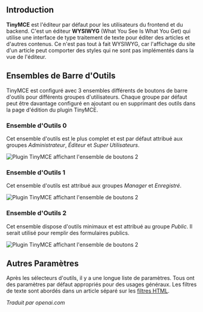 <!-- Filename: Content_editors / Display title: Plugin TinyMCE  -->

## Introduction

**TinyMCE** est l'éditeur par défaut pour les utilisateurs du frontend et du backend. C'est un éditeur **WYSIWYG** (What You See Is What You Get) qui utilise une interface de type traitement de texte pour éditer des articles et d'autres contenus. Ce n'est pas tout à fait WYSIWYG, car l'affichage du site d'un article peut comporter des styles qui ne sont pas implémentés dans la vue de l'éditeur.

## Ensembles de Barre d'Outils

TinyMCE est configuré avec 3 ensembles différents de boutons de barre d'outils pour différents groupes d'utilisateurs. Chaque groupe par défaut peut être davantage configuré en ajoutant ou en supprimant des outils dans la page d'édition du plugin TinyMCE.

### Ensemble d'Outils 0

Cet ensemble d'outils est le plus complet et est par défaut attribué aux groupes *Administrateur*, *Éditeur* et *Super Utilisateurs*.

![Plugin TinyMCE affichant l'ensemble de boutons 2](../../../en/images/editors/tinymce-set0.png)

### Ensemble d'Outils 1

Cet ensemble d'outils est attribué aux groupes *Manager* et *Enregistré*.

![Plugin TinyMCE affichant l'ensemble de boutons 2](../../../en/images/editors/tinymce-set1.png)

### Ensemble d'Outils 2

Cet ensemble dispose d'outils minimaux et est attribué au groupe *Public*. Il serait utilisé pour remplir des formulaires publics.

![Plugin TinyMCE affichant l'ensemble de boutons 2](../../../en/images/editors/tinymce-set2.png)

## Autres Paramètres

Après les sélecteurs d'outils, il y a une longue liste de paramètres. Tous ont des paramètres par défaut appropriés pour des usages généraux. Les filtres de texte sont abordés dans un article séparé sur les [filtres HTML](jdocmanual?article=user/editors/html-filters).

*Traduit par openai.com*

